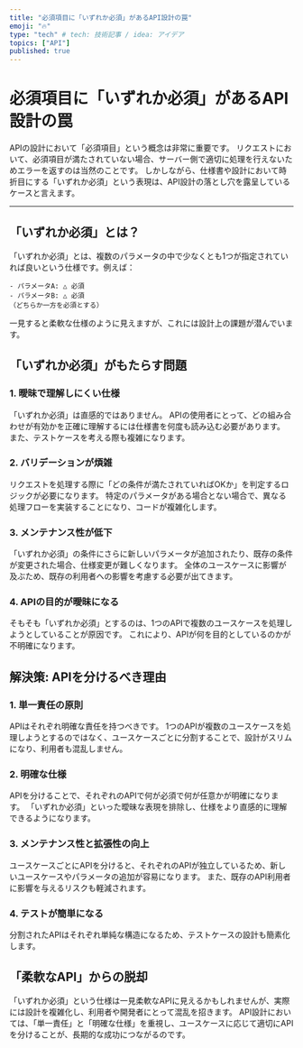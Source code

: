 ```yaml
---
title: "必須項目に「いずれか必須」があるAPI設計の罠"
emoji: "🔥"
type: "tech" # tech: 技術記事 / idea: アイデア
topics: ["API"]
published: true
---
```


# 必須項目に「いずれか必須」があるAPI設計の罠

APIの設計において「必須項目」という概念は非常に重要です。
リクエストにおいて、必須項目が満たされていない場合、サーバー側で適切に処理を行えないためエラーを返すのは当然のことです。
しかしながら、仕様書や設計において時折目にする「いずれか必須」という表現は、API設計の落とし穴を露呈しているケースと言えます。

---

## 「いずれか必須」とは？

「いずれか必須」とは、複数のパラメータの中で少なくとも1つが指定されていれば良いという仕様です。例えば：

```
- パラメータA: △ 必須
- パラメータB: △ 必須
（どちらか一方を必須とする）
```

一見すると柔軟な仕様のように見えますが、これには設計上の課題が潜んでいます。

## 「いずれか必須」がもたらす問題

### 1. 曖昧で理解しにくい仕様

「いずれか必須」は直感的ではありません。
APIの使用者にとって、どの組み合わせが有効かを正確に理解するには仕様書を何度も読み込む必要があります。
また、テストケースを考える際も複雑になります。

### 2. バリデーションが煩雑

リクエストを処理する際に「どの条件が満たされていればOKか」を判定するロジックが必要になります。
特定のパラメータがある場合とない場合で、異なる処理フローを実装することになり、コードが複雑化します。

### 3. メンテナンス性が低下

「いずれか必須」の条件にさらに新しいパラメータが追加されたり、既存の条件が変更された場合、仕様変更が難しくなります。
全体のユースケースに影響が及ぶため、既存の利用者への影響を考慮する必要が出てきます。

### 4. APIの目的が曖昧になる

そもそも「いずれか必須」とするのは、1つのAPIで複数のユースケースを処理しようとしていることが原因です。
これにより、APIが何を目的としているのかが不明確になります。

## 解決策: APIを分けるべき理由

### 1. 単一責任の原則

APIはそれぞれ明確な責任を持つべきです。
1つのAPIが複数のユースケースを処理しようとするのではなく、ユースケースごとに分割することで、設計がスリムになり、利用者も混乱しません。

### 2. 明確な仕様

APIを分けることで、それぞれのAPIで何が必須で何が任意かが明確になります。
「いずれか必須」といった曖昧な表現を排除し、仕様をより直感的に理解できるようになります。

### 3. メンテナンス性と拡張性の向上

ユースケースごとにAPIを分けると、それぞれのAPIが独立しているため、新しいユースケースやパラメータの追加が容易になります。
また、既存のAPI利用者に影響を与えるリスクも軽減されます。

### 4. テストが簡単になる

分割されたAPIはそれぞれ単純な構造になるため、テストケースの設計も簡素化します。

## 「柔軟なAPI」からの脱却

「いずれか必須」という仕様は一見柔軟なAPIに見えるかもしれませんが、実際には設計を複雑化し、利用者や開発者にとって混乱を招きます。
API設計においては、「単一責任」と「明確な仕様」を重視し、ユースケースに応じて適切にAPIを分けることが、長期的な成功につながるのです。

